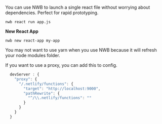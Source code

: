 You can use NWB to launch a single react file without worrying about dependencies. Perfect for rapid prototyping.

`nwb react run app.js`

**New React App**

`nwb new react-app my-app`

You may not want to use yarn when you use NWB because it will refresh your node modules folder.

If you want to use a proxy, you can add this to config.

```javascript
  devServer : {
    "proxy": {
      "/.netlify/functions": {
        "target": "http://localhost:9000",
        "pathRewrite": {
          "^/\\.netlify/functions": ""
        }
      }
    }
  }
```
